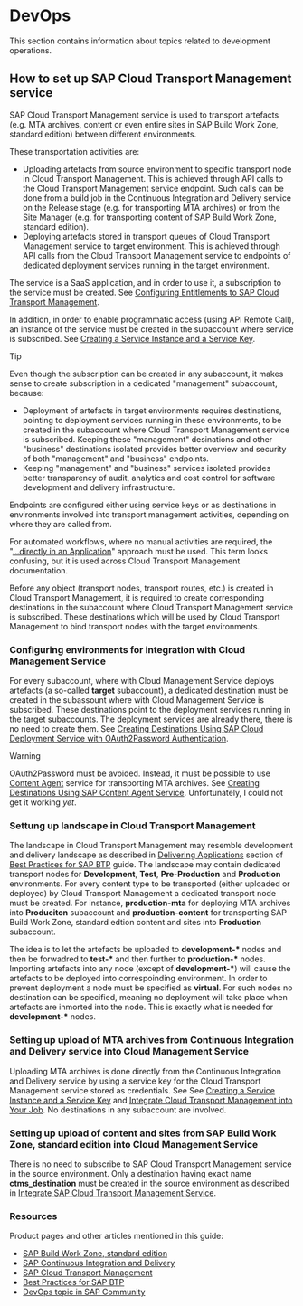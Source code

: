 # DevOps

This section contains information about topics related to development operations.

## How to set up SAP Cloud Transport Management service

SAP Cloud Transport Management service is used to transport artefacts (e.g. MTA archives, content or even entire sites in SAP Build Work Zone, standard edition) between different environments.

These transportation activities are:

- Uploading artefacts from source environment to specific transport node in Cloud Transport Management. This is achieved through API calls to the Cloud Transport Management service endpoint. Such calls can be done from a build job in the Continuous Integration and Delivery service on the Release stage (e.g. for transporting MTA archives) or from the Site Manager (e.g. for transporting content of SAP Build Work Zone, standard edition).
- Deploying artefacts stored in transport queues of Cloud Transport Management service to target environment. This is achieved through API calls from the Cloud Transport Management service to endpoints of dedicated deployment services running in the target environment.

The service is a SaaS application, and in order to use it, a subscription to the service must be created. See [Configuring Entitlements to SAP Cloud Transport Management](https://help.sap.com/docs/cloud-transport-management/sap-cloud-transport-management/configuring-entitlements-to-sap-cloud-transport-management).

In addition, in order to enable programmatic access (using API Remote Call), an instance of the service must be created in the subaccount where service is subscribed. See [Creating a Service Instance and a Service Key](https://help.sap.com/docs/cloud-transport-management/sap-cloud-transport-management/creating-service-instance-and-service-key).

> [!TIP]
> Even though the subscription can be created in any subaccount, it makes sense to create subscription in a dedicated "management" subaccount, because:
>
> - Deployment of artefacts in target environments requires destinations, pointing to deployment services running in these environments, to be created in the subaccount where Cloud Transport Management service is subscribed. Keeping these "management" desinations and other "business" destinations isolated provides better overview and security of both "management" and "business" endpoints.
> - Keeping "management" and "business" services isolated provides better transparency of audit, analytics and cost control for software development and delivery infrastructure.

Endpoints are configured either using service keys or as destinations in environments involved into transport management activities, depending on where they are called from.

For automated workflows, where no manual activities are required, the "[...directly in an Application](https://help.sap.com/docs/cloud-transport-management/sap-cloud-transport-management/set-up-environment-to-transport-content-archives-directly-in-application)" approach must be used. This term looks confusing, but it is used across Cloud Transport Management documentation.

Before any object (transport nodes, transport routes, etc.) is created in Cloud Transport Management, it is required to create corresponding destinations in the subaccount where Cloud Transport Management service is subscribed. These destinations which will be used by Cloud Transport Management to bind transport nodes with the target environments.

### Configuring environments for integration with Cloud Management Service

For every subaccount, where with Cloud Management Service deploys artefacts (a so-called **target** subaccount), a dedicated destination must be created in the subassount where with Cloud Management Service is subscribed. These destinations point to the deployment services running in the target subaccounts. The deployment services are already there, there is no need to create them. See [Creating Destinations Using SAP Cloud Deployment Service with OAuth2Password Authentication](https://help.sap.com/docs/cloud-transport-management/sap-cloud-transport-management/creating-destinations-using-sap-cloud-deployment-service-with-oauth2password-authentication).

> [!WARNING]
> OAuth2Password must be avoided. Instead, it must be possible to use [Content Agent](https://discovery-center.cloud.sap/serviceCatalog/content-agent) service for transporting MTA archives. See [Creating Destinations Using SAP Content Agent Service](https://help.sap.com/docs/cloud-transport-management/sap-cloud-transport-management/creating-destinations-using-sap-content-agent-service). Unfortunately, I could not get it working *yet*.

### Settung up landscape in Cloud Transport Management

The landscape in Cloud Transport Management may resemble development and delivery landscape as described in [Delivering Applications](https://help.sap.com/docs/btp/best-practices/delivering-applications) section of [Best Practices for SAP BTP](https://help.sap.com/docs/btp/best-practices/best-practices-for-sap-btp) guide. The landscape may contain dedicated transport nodes for **Development**, **Test**, **Pre-Production** and **Production** environments. For every content type to be transported (either uploaded or deployed) by Cloud Transport Management a dedicated transport node must be created. For instance, **production-mta** for deploying MTA archives into **Produciton** subaccount and **production-content** for transporting SAP Build Work Zone, standard edtion content and sites into **Production** subaccount.

The idea is to let the artefacts be uploaded to **development-\*** nodes and then be forwadred to **test-\*** and then further to **production-\*** nodes. Importing artefacts into any  node (except of **development-\***) will cause the artefacts to be deployed into correspoinding environment. In order to prevent deployment a node must be specified as **virtual**. For such nodes no destination can be specified, meaning no deployment will take place when artefacts are inmorted into the node. This is exactly what is needed for **development-\*** nodes.

### Setting up upload of MTA archives from Continuous Integration and Delivery service into Cloud Management Service

Uploading MTA archives is done directly from the Continuous Integration and Delivery service by using a service key for the Cloud Transport Management service stored as credentials. See See [Creating a Service Instance and a Service Key](https://help.sap.com/docs/cloud-transport-management/sap-cloud-transport-management/creating-service-instance-and-service-key) and [Integrate Cloud Transport Management into Your Job](https://help.sap.com/docs/continuous-integration-and-delivery/sap-continuous-integration-and-delivery/integrate-cloud-transport-management-into-your-job#connect-your-job-with-sap-cloud-transport-management). No destinations in any subaccount are involved.

### Setting up upload of content and sites from SAP Build Work Zone, standard edition into  Cloud Management Service

There is no need to subscribe to SAP Cloud Transport Management service in the source environment. Only a destination having exact name **ctms_destination** must be created in the source environment as described in [Integrate SAP Cloud Transport Management Service](https://help.sap.com/docs/build-work-zone-standard-edition/sap-build-work-zone-standard-edition/integrate-sap-cloud-transport-management-service).

### Resources

Product pages and other articles mentioned in this guide:

- [SAP Build Work Zone, standard edition](https://help.sap.com/docs/build-work-zone-standard-edition/sap-build-work-zone-standard-edition/what-is-sap-build-work-zone-standard-edition)
- [SAP Continuous Integration and Delivery](https://help.sap.com/docs/continuous-integration-and-delivery)
- [SAP Cloud Transport Management](https://help.sap.com/docs/cloud-transport-management/sap-cloud-transport-management/what-is-sap-cloud-transport-management)
- [Best Practices for SAP BTP](https://help.sap.com/docs/btp/best-practices/best-practices-for-sap-btp)
- [DevOps topic in SAP Community](https://pages.community.sap.com/topics/devops)

